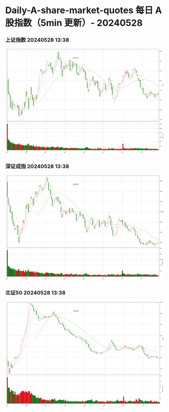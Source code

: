 
# Daily-A-share-market-quotes 每日 A 股指数（5min 更新）- 20240528

### 上证指数 20240528 13:38
![](./fig/2024/5/20240528-sh000001.png)

### 深证成指 20240528 13:38
![](./fig/2024/5/20240528-sz399001.png)

### 北证50 20240528 13:38
![](./fig/2024/5/20240528-bj899050.png)
